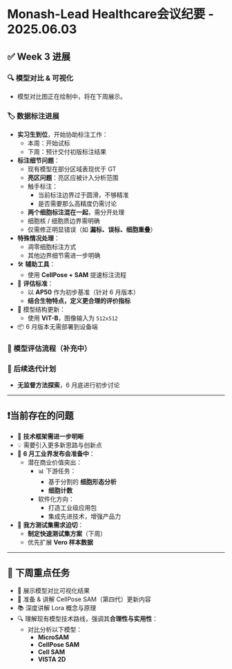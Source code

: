 # **Monash-Lead Healthcare会议纪要 - 2025.06.03**

## ✅ **Week 3 进展**

### 🔍 模型对比 & 可视化

- 模型对比图正在绘制中，将在下周展示。

### 🏷️ 数据标注进展

- **实习生到位**，开始协助标注工作：
  - 本周：开始试标
  - 下周：预计交付初版标注结果
- **标注细节问题**：
  - 现有模型在部分区域表现优于 GT
  - **亮区问题**：亮区应被计入分析范围
  - 触手标注：
    - 当前标注边界过于圆滑，不够精准
    - 是否需要那么高精度仍需讨论
  - **两个细胞标注混在一起**，需分开处理
  - 细胞核 / 细胞质边界需明确
  - 仅需修正明显错误（如 **漏标、误标、细胞重叠**）
- **特殊情况处理**：
  - 凋零细胞标注方式
  - 其他边界细节需进一步明确
- 🛠️ **辅助工具**：
  - 使用 **CellPose + SAM** 提速标注流程
- 📏 **评估标准**：
  - 以 **AP50** 作为初步基准（针对 6 月版本）
  - **结合生物特点，定义更合理的评价指标**
- 🧠 模型结构更新：
  - 使用 **ViT-B**，图像输入为 `512x512`
- 📦 6 月版本无需部署到设备端

### 🧪 模型评估流程（补充中）

### 🔄 后续迭代计划

- **无监督方法探索**，6 月底进行初步讨论

------

## ❗**当前存在的问题**

- 🧱 **技术框架需进一步明晰**
- 💡 需要引入更多新思路与创新点
- 📢 **6 月工业界发布会准备中**：
  - 潜在商业价值突出：
    - 📊 下游任务：
      - 基于分割的 **细胞形态分析**
      - **细胞计数**
    - 软件化方向：
      - 打造工业级应用包
      - 集成先进技术，增强产品力
- 🧪 **我方测试集需求迫切**：
  - **制定快速测试集方案**（下周）
  - 优先扩展 **Vero 样本数据**

------

## 📅 **下周重点任务**

- 🎨 展示模型对比可视化结果
- 🧬 准备 & 讲解 CellPose SAM（第四代）更新内容
- 📚 深度讲解 Lora 概念与原理
- 🔍 理解现有模型技术路线，强调其**合理性与实用性**：
  - 对比分析以下模型：
    - **MicroSAM**
    - **CellPose SAM**
    - **Cell SAM**
    - **VISTA 2D**